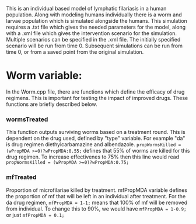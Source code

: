 This is an individual based model of lymphatic filariasis in a human population. Along with modeling humans individually there is a worm and larvae population which is simulated alongside the humans. This simulation requires a .txt file which gives the needed parameters for the model, along with a .xml file which gives the intervention scenario for the simulation. Multiple scenarios can be specified in the .xml file. The initially specified scenario will be run from time 0. Subsequent simulations can be run from time 0, or from a saved point from the original simulation.


# Worm variable:
In the Worm.cpp file, there are functions which define the efficacy of drug regimens. This is important for testing the impact of improved drugs. These functions are briefly described below.

### wormsTreated
This function outputs surviving worms based on a treatment round. This is dependent on the drug used, defined by "type" variable. For example "da" is drug regimen diethylcarbamazine and albendazole. ``` propWormsKilled = (wPropMDA >=0)?wPropMDA:0.55; ``` defines that 55% of worms are killed for this drug regimen. To increase effectivenes to 75% then this line would read ``` propWormsKilled = (wPropMDA >=0)?wPropMDA:0.75; ```
### mfTreated
Proportion of microfilariae killed by treatment. mfPropMDA variable defines the proportion of mf that will be left in an individual after treatment. For the da drug regimen, ```mfPropMDA = 1-1;``` means that 100% of mf will be removed from individual. To change this to 90%, we would have ```mfPropMDA = 1-0.9;``` or just ```mfPropMDA = 0.1;```  


